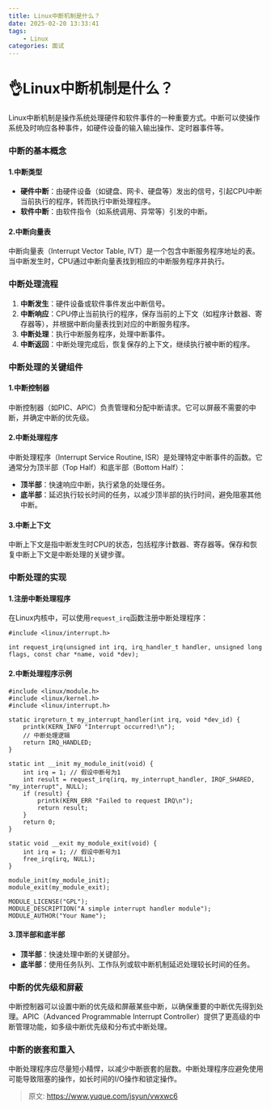 ```yaml
---
title: Linux中断机制是什么？
date: 2025-02-20 13:33:41
tags:
	- Linux
categories: 面试
---
```


# 👌Linux中断机制是什么？

Linux中断机制是操作系统处理硬件和软件事件的一种重要方式。中断可以使操作系统及时响应各种事件，如硬件设备的输入输出操作、定时器事件等。

### 中断的基本概念
#### 1.**中断类型**
+ **硬件中断**：由硬件设备（如键盘、网卡、硬盘等）发出的信号，引起CPU中断当前执行的程序，转而执行中断处理程序。
+ **软件中断**：由软件指令（如系统调用、异常等）引发的中断。

#### 2.**中断向量表**
中断向量表（Interrupt Vector Table, IVT）是一个包含中断服务程序地址的表。当中断发生时，CPU通过中断向量表找到相应的中断服务程序并执行。

### 中断处理流程
1. **中断发生**：硬件设备或软件事件发出中断信号。
2. **中断响应**：CPU停止当前执行的程序，保存当前的上下文（如程序计数器、寄存器等），并根据中断向量表找到对应的中断服务程序。
3. **中断处理**：执行中断服务程序，处理中断事件。
4. **中断返回**：中断处理完成后，恢复保存的上下文，继续执行被中断的程序。

### 中断处理的关键组件
#### 1.**中断控制器**
中断控制器（如PIC、APIC）负责管理和分配中断请求。它可以屏蔽不需要的中断，并确定中断的优先级。

#### 2.**中断处理程序**
中断处理程序（Interrupt Service Routine, ISR）是处理特定中断事件的函数。它通常分为顶半部（Top Half）和底半部（Bottom Half）：

+ **顶半部**：快速响应中断，执行紧急的处理任务。
+ **底半部**：延迟执行较长时间的任务，以减少顶半部的执行时间，避免阻塞其他中断。

#### 3.**中断上下文**
中断上下文是指中断发生时CPU的状态，包括程序计数器、寄存器等。保存和恢复中断上下文是中断处理的关键步骤。

### 中断处理的实现
#### 1.**注册中断处理程序**
在Linux内核中，可以使用`request_irq`函数注册中断处理程序：

```plain
#include <linux/interrupt.h>

int request_irq(unsigned int irq, irq_handler_t handler, unsigned long flags, const char *name, void *dev);
```

#### 2.**中断处理程序示例**
```plain
#include <linux/module.h>
#include <linux/kernel.h>
#include <linux/interrupt.h>

static irqreturn_t my_interrupt_handler(int irq, void *dev_id) {
    printk(KERN_INFO "Interrupt occurred!\n");
    // 中断处理逻辑
    return IRQ_HANDLED;
}

static int __init my_module_init(void) {
    int irq = 1; // 假设中断号为1
    int result = request_irq(irq, my_interrupt_handler, IRQF_SHARED, "my_interrupt", NULL);
    if (result) {
        printk(KERN_ERR "Failed to request IRQ\n");
        return result;
    }
    return 0;
}

static void __exit my_module_exit(void) {
    int irq = 1; // 假设中断号为1
    free_irq(irq, NULL);
}

module_init(my_module_init);
module_exit(my_module_exit);

MODULE_LICENSE("GPL");
MODULE_DESCRIPTION("A simple interrupt handler module");
MODULE_AUTHOR("Your Name");
```

#### 3.**顶半部和底半部**
+ **顶半部**：快速处理中断的关键部分。
+ **底半部**：使用任务队列、工作队列或软中断机制延迟处理较长时间的任务。

### 中断的优先级和屏蔽
中断控制器可以设置中断的优先级和屏蔽某些中断，以确保重要的中断优先得到处理。APIC（Advanced Programmable Interrupt Controller）提供了更高级的中断管理功能，如多级中断优先级和分布式中断处理。

### 中断的嵌套和重入
中断处理程序应尽量短小精悍，以减少中断嵌套的层数。中断处理程序应避免使用可能导致阻塞的操作，如长时间的I/O操作和锁定操作。



> 原文: <https://www.yuque.com/jsyun/vwxwc6>